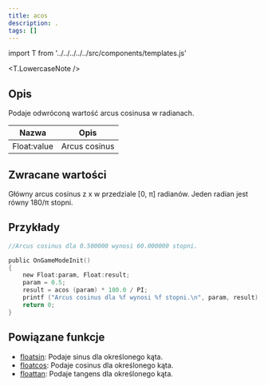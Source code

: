 ```yaml
---
title: acos
description: .
tags: []
---
```


import T from '../../../../../src/components/templates.js'

<T.LowercaseNote />

## Opis

Podaje odwróconą wartość arcus cosinusa w radianach.

| Nazwa       | Opis          |
| ----------- | ------------- |
| Float:value | Arcus cosinus |

## Zwracane wartości

Główny arcus cosinus z x w przedziale [0, π] radianów. Jeden radian jest równy 180/π stopni.

## Przykłady

```c
//Arcus cosinus dla 0.500000 wynosi 60.000000 stopni.

public OnGameModeInit()
{
    new Float:param, Float:result;
    param = 0.5;
    result = acos (param) * 180.0 / PI;
    printf ("Arcus cosinus dla %f wynosi %f stopni.\n", param, result);
    return 0;
}
```

## Powiązane funkcje

- [floatsin](floatsin.md): Podaje sinus dla określonego kąta.
- [floatcos](floatcos.md): Podaje cosinus dla określonego kąta.
- [floattan](floattan.md): Podaje tangens dla określonego kąta.
